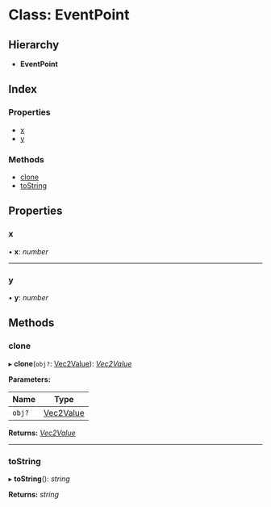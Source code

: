 
# Class: EventPoint

## Hierarchy

* **EventPoint**

## Index

### Properties

* [x](/api/classes/eventpoint#x)
* [y](/api/classes/eventpoint#y)

### Methods

* [clone](/api/classes/eventpoint#clone)
* [toString](/api/classes/eventpoint#tostring)

## Properties

###  x

• **x**: *number*

___

###  y

• **y**: *number*

## Methods

###  clone

▸ **clone**(`obj?`: [Vec2Value](/api/interfaces/vec2value)): *[Vec2Value](/api/interfaces/vec2value)*

**Parameters:**

Name | Type |
------ | ------ |
`obj?` | [Vec2Value](/api/interfaces/vec2value) |

**Returns:** *[Vec2Value](/api/interfaces/vec2value)*

___

###  toString

▸ **toString**(): *string*

**Returns:** *string*
